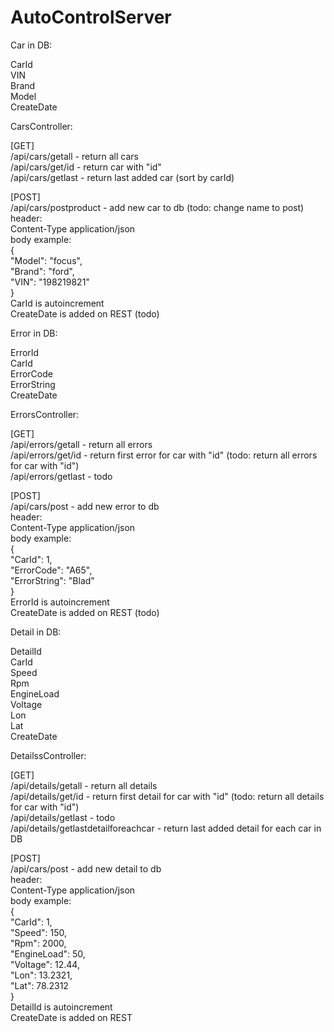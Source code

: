 # AutoControlServer

Car in DB:

CarId</br>
VIN</br>
Brand</br>
Model</br>
CreateDate</br>

CarsController:

[GET] </br>
/api/cars/getall - return all cars </br>
/api/cars/get/id - return car with "id"</br>
/api/cars/getlast - return last added car (sort by carId)</br>

[POST]</br>
/api/cars/postproduct - add new car to db (todo: change name to post)</br>
  header: </br>
    Content-Type application/json</br>
  body example:</br>
    {</br>
		  "Model": "focus",</br>
		  "Brand": "ford",</br>
		  "VIN": "198219821"</br>
    }</br>
    CarId is autoincrement</br>
    CreateDate is added on REST (todo)</br>
    
Error in DB:

ErrorId</br>
CarId</br>
ErrorCode</br>
ErrorString</br>
CreateDate</br>

ErrorsController:

[GET]</br>
/api/errors/getall - return all errors</br>
/api/errors/get/id - return first error for car with "id" (todo: return all errors for car with "id")</br>
/api/errors/getlast - todo</br>

[POST]</br>
/api/cars/post - add new error to db</br>
  header: </br>
    Content-Type application/json</br>
  body example:</br>
    {</br>
		  "CarId": 1,</br>
		  "ErrorCode": "A65",</br>
		  "ErrorString": "Blad"</br>
    }</br>
    ErrorId is autoincrement</br>
    CreateDate is added on REST (todo)</br>
    
Detail in DB:

DetailId</br>
CarId</br>
Speed</br>
Rpm</br>
EngineLoad</br>
Voltage</br>
Lon</br>
Lat</br>
CreateDate</br>

DetailssController:

[GET]</br>
/api/details/getall - return all details</br>
/api/details/get/id - return first detail for car with "id" (todo: return all details for car with "id")</br>
/api/details/getlast - todo</br>
/api/details/getlastdetailforeachcar - return last added detail for each car in DB</br>

[POST]</br>
/api/cars/post - add new detail to db</br>
  header: </br>
    Content-Type application/json</br>
  body example:</br>
    {</br>
	"CarId": 1,</br>
	"Speed": 150,</br>
	"Rpm": 2000,</br>
	"EngineLoad": 50,</br>
	"Voltage": 12.44,</br>
	"Lon": 13.2321,</br>
	"Lat": 78.2312</br>
    }</br>
    DetailId is autoincrement</br>
    CreateDate is added on REST</br>

